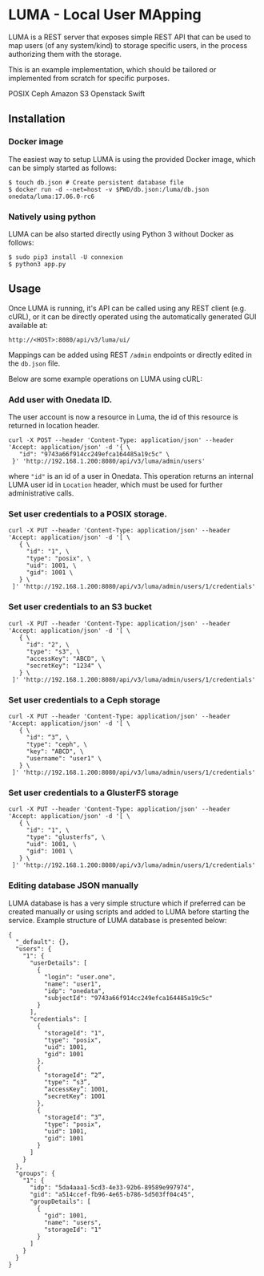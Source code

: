 # LUMA - Local User MApping

LUMA is a REST server that exposes simple REST API that can be used to map users 
(of any system/kind) to storage specific users, in the process authorizing them
with the storage.



This is an example implementation, which should be tailored or implemented from
scratch for specific purposes.


POSIX
Ceph
Amazon S3
Openstack Swift


## Installation

### Docker image

The easiest way to setup LUMA is using the provided Docker image, which can 
be simply started as follows:

```
$ touch db.json # Create persistent database file
$ docker run -d --net=host -v $PWD/db.json:/luma/db.json onedata/luma:17.06.0-rc6
```

### Natively using python

LUMA can be also started directly using Python 3 without Docker as follows:
```
$ sudo pip3 install -U connexion
$ python3 app.py
```

## Usage

Once LUMA is running, it's API can be called using any REST client (e.g. cURL),
or it can be directly operated using the automatically generated GUI available
at:

```
http://<HOST>:8080/api/v3/luma/ui/
```

Mappings can be added using REST `/admin` endpoints or directly edited in the
`db.json` file.


Below are some example operations on LUMA using cURL:

### Add user with Onedata ID. 
The user account is now a resource in Luma, the id of this resource is returned 
in location header.

```
curl -X POST --header 'Content-Type: application/json' --header 'Accept: application/json' -d '{ \
   "id": "9743a66f914cc249efca164485a19c5c" \
 }' 'http://192.168.1.200:8080/api/v3/luma/admin/users'

```

where `"id"` is an id of a user in Onedata. This operation returns an internal LUMA user id in 
`Location` header, which must be used for further administrative calls.

### Set user credentials to a POSIX storage.

```
curl -X PUT --header 'Content-Type: application/json' --header 'Accept: application/json' -d '[ \
   { \
     "id": "1", \
     "type": "posix", \
     "uid": 1001, \
     "gid": 1001 \
   } \
 ]' 'http://192.168.1.200:8080/api/v3/luma/admin/users/1/credentials'

```

### Set user credentials to an S3 bucket

```
curl -X PUT --header 'Content-Type: application/json' --header 'Accept: application/json' -d '[ \
   { \
     "id": "2", \
     "type": "s3", \
     "accessKey": "ABCD", \
     "secretKey": "1234" \
   } \
 ]' 'http://192.168.1.200:8080/api/v3/luma/admin/users/1/credentials'

```


### Set user credentials to a Ceph storage

```
curl -X PUT --header 'Content-Type: application/json' --header 'Accept: application/json' -d '[ \
   { \
     "id": “3”, \
     "type": "ceph", \
     "key": "ABCD", \
     "username": "user1" \
   } \
 ]' 'http://192.168.1.200:8080/api/v3/luma/admin/users/1/credentials'
```

### Set user credentials to a GlusterFS storage

```
curl -X PUT --header 'Content-Type: application/json' --header 'Accept: application/json' -d '[ \
   { \
     "id": "1", \
     "type": "glusterfs", \
     "uid": 1001, \
     "gid": 1001 \
   } \
 ]' 'http://192.168.1.200:8080/api/v3/luma/admin/users/1/credentials'

```


### Editing database JSON manually

LUMA database is has a very simple structure which if preferred can be created manually or using
scripts and added to LUMA before starting the service. Example structure of LUMA database is 
presented below:

```
{
  "_default": {},
  "users": {
    "1": {
      "userDetails": [
        {
          "login": "user.one",
          "name": "user1",
          "idp": "onedata",
          "subjectId": "9743a66f914cc249efca164485a19c5c"
        }
      ],
      "credentials": [
        {
          "storageId": "1",
          "type": "posix",
          "uid": 1001,
          "gid": 1001
        },
        {
          "storageId": “2”,
          "type": “s3”,
          “accessKey”: 1001,
          “secretKey”: 1001
        },
        {
          "storageId": “3”,
          "type": "posix",
          "uid": 1001,
          "gid": 1001
        }
      ]
    }
  },
  "groups": {
    "1": {
      "idp": "5da4aaa1-5cd3-4e33-92b6-89589e997974",
      "gid": "a514ccef-fb96-4e65-b786-5d503ff04c45",
      "groupDetails": [
        {
          "gid": 1001,
          "name": "users",
          "storageId": "1"
        }
      ]
    }
  }
}

```
